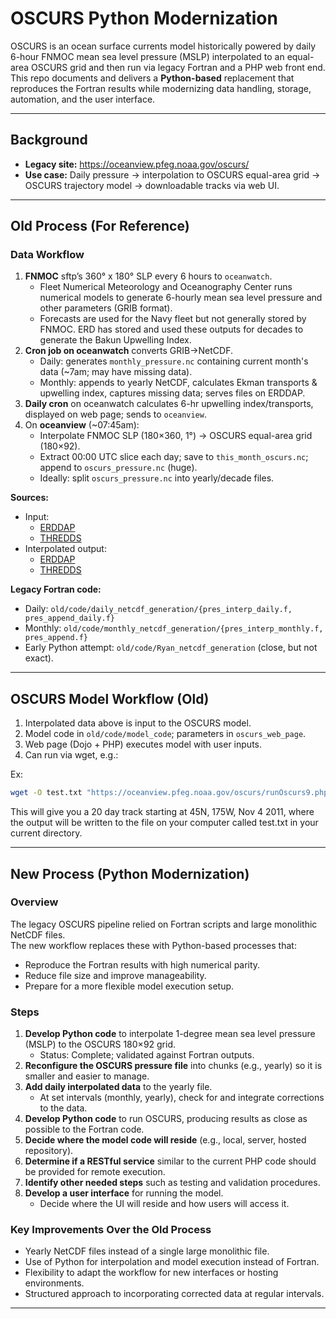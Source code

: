 # OSCURS Python Modernization

OSCURS is an ocean surface currents model historically powered by daily 6-hour FNMOC mean sea level pressure (MSLP) interpolated to an equal-area OSCURS grid and then run via legacy Fortran and a PHP web front end.  
This repo documents and delivers a **Python-based** replacement that reproduces the Fortran results while modernizing data handling, storage, automation, and the user interface.

---

## Background
- **Legacy site:** <https://oceanview.pfeg.noaa.gov/oscurs/>  
- **Use case:** Daily pressure → interpolation to OSCURS equal-area grid → OSCURS trajectory model → downloadable tracks via web UI.

---

## Old Process (For Reference)

### Data Workflow
1. **FNMOC** sftp’s  360° x 180° SLP every 6 hours to `oceanwatch`.  
   - Fleet Numerical Meteorology and Oceanography Center runs numerical models to generate 6-hourly mean sea level pressure and other parameters (GRIB format).
   - Forecasts are used for the Navy fleet but not generally stored by FNMOC. ERD has stored and used these outputs for decades to generate the Bakun Upwelling Index.
2. **Cron job on oceanwatch** converts GRIB→NetCDF.  
   - Daily: generates `monthly_pressure.nc` containing current month's data (~7am; may have missing data).  
   - Monthly: appends to yearly NetCDF, calculates Ekman transports & upwelling index, captures missing data; serves files on ERDDAP.
3. **Daily cron** on oceanwatch calculates 6-hr upwelling index/transports, displayed on web page; sends to `oceanview`.
4. On **oceanview** (~07:45am):
   - Interpolate FNMOC SLP (180×360, 1°) → OSCURS equal-area grid (180×92).
   - Extract 00:00 UTC slice each day; save to `this_month_oscurs.nc`; append to `oscurs_pressure.nc` (huge).
   - Ideally: split `oscurs_pressure.nc` into yearly/decade files.

**Sources:**
- Input:
  - [ERDDAP](https://coastwatch.pfeg.noaa.gov/erddap/griddap/erdlasFnTransMon.graph?P_msl%5B(202507-09T06:00:00Z)%5D%5B(-90.0):(90.0)%5D%5B(0.0):(359.0)%5D,v%5B(2025-07-09T06:00:00Z)%5D%5B(-90.0):(90.0)%5D%5B(0.0):(359.0)%5D)  
  - [THREDDS](https://oceanview.pfeg.noaa.gov/thredds/dodsC/Model/FNMOC/current_month/this_month_transport.nc.html)  
- Interpolated output:
  - [ERDDAP](https://coastwatch.pfeg.noaa.gov/erddap/griddap/erdlasFnOscurs.html)  
  - [THREDDS](https://oceanview.pfeg.noaa.gov/thredds/dodsC/oscurs_model/oscurs_pressure.nc.html)

**Legacy Fortran code:**
- Daily: `old/code/daily_netcdf_generation/{pres_interp_daily.f, pres_append_daily.f}`
- Monthly: `old/code/monthly_netcdf_generation/{pres_interp_monthly.f, pres_append.f}`
- Early Python attempt: `old/code/Ryan_netcdf_generation` (close, but not exact).

---

## OSCURS Model Workflow (Old)
1. Interpolated data above is input to the OSCURS model.
2. Model code in `old/code/model_code`; parameters in `oscurs_web_page`.
3. Web page (Dojo + PHP) executes model with user inputs.
4. Can run via wget, e.g.:

Ex:
```bash
wget -O test.txt "https://oceanview.pfeg.noaa.gov/oscurs/runOscurs9.php?cl=1&latdeg=45&latmin=0&londeg=175&lonmin=0&year=2011&mon=NOV&day=4&nnnn=20&factor=1&angle=0&ddfac=1&outfile=filename1.csv"
```
This will give you a 20 day track starting at 45N, 175W, Nov 4 2011, where the output will be written to the file on your computer called test.txt in your current directory.

---

## New Process (Python Modernization)

### Overview
The legacy OSCURS pipeline relied on Fortran scripts and large monolithic NetCDF files.  
The new workflow replaces these with Python-based processes that:
- Reproduce the Fortran results with high numerical parity.
- Reduce file size and improve manageability.
- Prepare for a more flexible model execution setup.

### Steps
1. **Develop Python code** to interpolate 1-degree mean sea level pressure (MSLP) to the OSCURS 180×92 grid.  
   - Status: Complete; validated against Fortran outputs.
2. **Reconfigure the OSCURS pressure file** into chunks (e.g., yearly) so it is smaller and easier to manage.
3. **Add daily interpolated data** to the yearly file.  
   - At set intervals (monthly, yearly), check for and integrate corrections to the data.
4. **Develop Python code** to run OSCURS, producing results as close as possible to the Fortran code.
5. **Decide where the model code will reside** (e.g., local, server, hosted repository).
6. **Determine if a RESTful service** similar to the current PHP code should be provided for remote execution.
7. **Identify other needed steps** such as testing and validation procedures.
8. **Develop a user interface** for running the model.  
   - Decide where the UI will reside and how users will access it.

### Key Improvements Over the Old Process
- Yearly NetCDF files instead of a single large monolithic file.
- Use of Python for interpolation and model execution instead of Fortran.
- Flexibility to adapt the workflow for new interfaces or hosting environments.
- Structured approach to incorporating corrected data at regular intervals.

---
